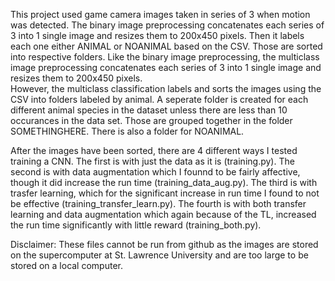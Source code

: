 This project used game camera images taken in series of 3 when motion was detected. 
The binary image preprocessing concatenates each series of 3 into 1 single image and resizes them to 200x450 pixels.
Then it labels each one either ANIMAL or NOANIMAL based on the CSV. 
Those are sorted into respective folders.
Like the binary image preprocessing, the multiclass image preprocessing concatenates each series of 3 into 1 single image and resizes them to 200x450 pixels.  
However, the multiclass classification labels and sorts the images using the CSV into folders labeled by animal. 
A seperate folder is created for each different animal species in the dataset unless there are less than 10 occurances in the data set. 
Those are grouped together in the folder SOMETHINGHERE. There is also a folder for NOANIMAL. 

After the images have been sorted, there are 4 different ways I tested training a CNN.
The first is with just the data as it is (training.py).
The second is with data augmentation which I founnd to be fairly affective, though it did increase the run time (training_data_aug.py). 
The third is with trasfer learning, which for the significant increase in run time I found to not be effective (training_transfer_learn.py).
The fourth is with both transfer learning and data augmentation which again because of the TL, increased the run time significantly with little reward (training_both.py).

Disclaimer: These files cannot be run from github as the images are stored on the supercomputer at St. Lawrence University and are too large to be stored on a local computer. 
